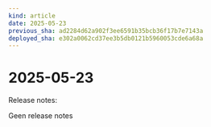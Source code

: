 ```yaml
---
kind: article
date: 2025-05-23
previous_sha: ad2284d62a902f3ee6591b35bcb36f17b7e7143a
deployed_sha: e302a0062cd37ee3b5db0121b5960053cde6a68a
---
```


# 2025-05-23

Release notes:

Geen release notes
